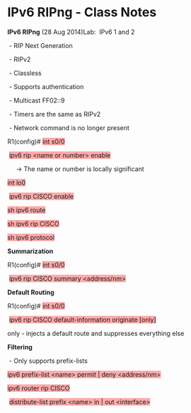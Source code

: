 # IPv6 RIPng - Class Notes

**IPv6 RIPng** \(28 Aug 2014\)Lab:  IPv6 1 and 2

 \- RIP Next Generation

 \- RIPv2

 \- Classless

 \- Supports authentication

 \- Multicast FF02::9

 \- Timers are the same as RIPv2

 \- Network command is no longer present

R1\(config\)\# <span style="background-color: #ffaaaa">int s0/0</span>

 <span style="background-color: #ffaaaa">ipv6 rip \<name or number\> enable</span>

     \-\> The name or number is locally significant

<span style="background-color: #ffaaaa">int lo0</span>

 <span style="background-color: #ffaaaa">ipv6 rip CISCO enable</span>

<span style="background-color: #ffaaaa">sh ipv6 route</span>

<span style="background-color: #ffaaaa">sh ipv6 rip CISCO</span>

<span style="background-color: #ffaaaa">sh ipv6 protocol</span>

**Summarization**

R1\(config\)\# <span style="background-color: #ffaaaa">int s0/0</span>

 <span style="background-color: #ffaaaa">ipv6 rip CISCO summary \<address/nm\></span>

**Default Routing**

R1\(config\)\# <span style="background-color: #ffaaaa">int s0/0</span>

 <span style="background-color: #ffaaaa">ipv6 rip CISCO default\-information originate \[only\]</span>

only \- injects a default route and suppresses everything else

**Filtering**

 \- Only supports prefix\-lists

<span style="background-color: #ffaaaa">ipv6 prefix\-list \<name\> permit | deny \<address/nm\></span>

<span style="background-color: #ffaaaa">ipv6 router rip CISCO</span>

 <span style="background-color: #ffaaaa">distribute\-list prefix \<name\> in | out \<interface\></span>
